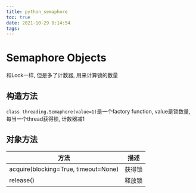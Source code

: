 ```yaml
---
title: python_semaphore
toc: true
date: 2021-10-29 8:14:54
tags:
---
```


# Semaphore Objects
和Lock一样, 但是多了计数器, 用来计算锁的数量

## 构造方法
`class threading.Semaphore(value=1)`是一个factory function, value是锁数量, 每当一个thread获得锁, 计数器减1

## 对象方法
方法|描述
--|--
acquire(blocking=True, timeout=None)|获得锁
release()|释放锁